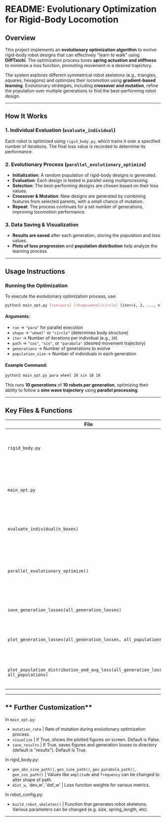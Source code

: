 # **README: Evolutionary Optimization for Rigid-Body Locomotion**  

## **Overview**  
This project implements an **evolutionary optimization algorithm** to evolve rigid-body robot designs that can effectively "learn to walk" using **DiffTaichi**. The optimization process tunes **spring actuation and stiffness** to minimize a loss function, promoting movement in a desired trajectory.  

The system explores different symmetrical robot skeletons (e.g., triangles, squares, hexagons) and optimizes their locomotion using **gradient-based learning**. Evolutionary strategies, including **crossover and mutation**, refine the population over multiple generations to find the best-performing robot design.  

---

## **How It Works**  

### **1. Individual Evaluation (`evaluate_individual`)**  
Each robot is optimized using `rigid_body.py`, which trains it over a specified number of iterations. The final loss value is recorded to determine its performance.  

### **2. Evolutionary Process (`parallel_evolutionary_optimize`)**  
- **Initialization**: A random population of rigid-body designs is generated.  
- **Evaluation**: Each design is tested in parallel using multiprocessing.  
- **Selection**: The best-performing designs are chosen based on their loss values.  
- **Crossover & Mutation**: New designs are generated by combining features from selected parents, with a small chance of mutation.  
- **Repeat**: The process continues for a set number of generations, improving locomotion performance.  

### **3. Data Saving & Visualization**  
- **Results are saved** after each generation, storing the population and loss values.  
- **Plots of loss progression** and **population distribution** help analyze the learning process.  

---

## **Usage Instructions**  

### **Running the Optimization**  
To execute the evolutionary optimization process, use:  

```bash
python3 main_opt.py [run=para] [shape=wheel/circle] [iter=1, 2, ..., n] [path=cos/sin/parabola] [generations=1, 2, ..., n] [population_size=1, 2, ..., n]
```

#### **Arguments:**  
- `run` → `"para"` for parallel execution  
- `shape` → `"wheel"` or `"circle"` (determines body structure)  
- `iter` → Number of iterations per individual (e.g., `20`)  
- `path` → `"cos"`, `"sin"`, or `"parabola"` (desired movement trajectory)  
- `generations` → Number of generations to evolve  
- `population_size` → Number of individuals in each generation  

#### **Example Command:**
```bash
python3 main_opt.py para wheel 20 sin 10 10
```
This runs **10 generations** of **10 robots per generation**, optimizing their ability to follow a **sine wave trajectory** using **parallel processing**.

---

## **Key Files & Functions**  

| File               | Description |
|--------------------|-------------|
| `rigid_body.py`   | Runs physics-based optimization of a single robot. |
| `main_opt.py`     | Manages evolutionary optimization and population-based learning. |
| `evaluate_individual(n_boxes)` | Runs optimization for a single robot shape. |
| `parallel_evolutionary_optimize()` | Performs genetic algorithm with selection, crossover, and mutation. |
| `save_generation_losses(all_generation_losses)` | Saves loss data for later analysis. |
| `plot_generation_losses(all_generation_losses, all_populations)` | Generates graphs showing optimization trends. |
| `plot_population_distribution_and_avg_loss(all_generation_losses, all_populations)` | Visualizes population evolution and loss changes. |

---

## ** Further Customization**  
In `main_opt.py`:
- `mutation_rate` | Rate of mutation during evolutionary optimization process.
- `visualize` | If True, shows the plotted figures on screen. Default is False.
- `save_results` | If True, saves figures and generation losses to directory (default is "results"). Default is True.

In rigid_body.py:
- `gen_abs_sine_path()`, `gen_sine_path()`, `gen_parabola_path()`, `gen_cos_path()` | Values like `amplitude` and `frequency` can be changed to alter shape of path.
- `dist_w`, `dev_w', 'def_w' | Loss function weights for various metrics.

In robot_config.py:
- `build_robot_skeleton()` | Function that generates robot skeletons. Various parameters can be changed (e.g. size, spring_length, etc).
 

---

